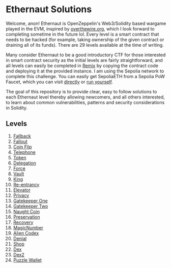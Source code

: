 # Ethernaut Solutions

Welcome, anon! Ethernaut is OpenZeppelin's Web3/Solidity based wargame played in the EVM, inspired by [overthewire.org](https://overthewire.org/wargames/), which I look forward to completing sometime in the future lol. Every level is a smart contract that needs to be hacked (for example, taking ownership of the given contract or draining all of its funds). There are 29 levels available at the time of writing.

Many consider Ethernaut to be a good introductory CTF for those interested in smart contract security as the initial levels are fairly straightforward, and all levels can easily be completed in [Remix](https://remix.ethereum.org) by copying the contract code and deploying it at the provided instance. I am using the Sepolia network to complete this challenge. You can easily get SepoliaETH from a Sepolia PoW Faucet, which you can visit [directly](https://sepolia-faucet.pk910.de/) or [run yourself](https://github.com/pk910/PoWFaucet).

The goal of this repository is to provide clear, easy to follow solutions to each Ethernaut level thereby allowing newcomers, and all others interested, to learn about common vulnerabilities, patterns and security considerations in Solidity.

## Levels
1. [Fallback](https://github.com/0xIchigo/ethernaut/blob/master/Fallback/Solution.md)
2. [Fallout](https://github.com/0xIchigo/ethernaut/blob/master/Fallout/Solution.md)
3. [Coin Flip](https://github.com/0xIchigo/ethernaut/blob/master/CoinFlip/Solution.md) 
4. [Telephone](https://github.com/0xIchigo/ethernaut/blob/master/Telephone/Solution.md)
5. [Token](https://github.com/0xIchigo/ethernaut/blob/master/Token/Solution.md)
6. [Delegation](https://github.com/0xIchigo/ethernaut/blob/master/Delegation/Solution.md)
7. [Force](https://github.com/0xIchigo/ethernaut/blob/master/Force/Solution.md)
8. [Vault](https://github.com/0xIchigo/ethernaut/blob/master/Vault/Solution.md)
9. [King](https://github.com/0xIchigo/Ethernaut/blob/master/King/Solution.md)
10. [Re-entrancy](https://github.com/0xIchigo/Ethernaut/blob/master/Re-entrancy/Solution.md)
11. [Elevator](https://github.com/0xIchigo/Ethernaut/blob/master/Elevator/Solution.md)
12. [Privacy](https://github.com/0xIchigo/Ethernaut/blob/master/Elevator/Solution.md)
13. [Gatekeeper One](https://github.com/0xIchigo/Ethernaut/blob/master/GatekeeperOne/Solution.md)
14. [Gatekeeper Two](https://github.com/0xIchigo/Ethernaut/blob/master/GatekeeperTwo/Solution.md)
15. [Naught Coin](https://github.com/0xIchigo/Ethernaut/blob/master/NaughtCoin/Solution.md)
16. [Preservation](https://github.com/0xIchigo/Ethernaut/blob/master/Preservation/Solution.md)
17. [Recovery](https://github.com/0xIchigo/Ethernaut/blob/master/Recovery/Solution.md)
18. [MagicNumber](https://github.com/0xIchigo/Ethernaut/blob/master/Recovery/Solution.md)
19. [Alien Codex](https://github.com/0xIchigo/Ethernaut/blob/master/AlienCodex/Solution.md)
20. [Denial](https://github.com/0xIchigo/Ethernaut/blob/master/Denial/Solution.md)
21. [Shop](https://github.com/0xIchigo/Ethernaut/blob/master/Shop/Solution.md)
22. [Dex](https://github.com/0xIchigo/Ethernaut/blob/master/Dex/Solution.md)
23. [Dex2](https://github.com/0xIchigo/Ethernaut/blob/master/Dex2/Solution.md)
24. [Puzzle Wallet](https://github.com/0xIchigo/Ethernaut/blob/master/PuzzleWallet/Solution.md)